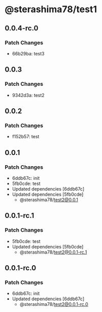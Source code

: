 # @sterashima78/test1

## 0.0.4-rc.0

### Patch Changes

- 66b29ba: test3

## 0.0.3

### Patch Changes

- 9342d3a: test2

## 0.0.2

### Patch Changes

- f152b57: test

## 0.0.1

### Patch Changes

- 6ddb67c: init
- 5fb0cde: test
- Updated dependencies [6ddb67c]
- Updated dependencies [5fb0cde]
  - @sterashima78/test2@0.0.1

## 0.0.1-rc.1

### Patch Changes

- 5fb0cde: test
- Updated dependencies [5fb0cde]
  - @sterashima78/test2@0.0.1-rc.1

## 0.0.1-rc.0

### Patch Changes

- 6ddb67c: init
- Updated dependencies [6ddb67c]
  - @sterashima78/test2@0.0.1-rc.0
